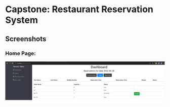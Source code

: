 # Capstone: Restaurant Reservation System

## Screenshots

### Home Page:

![Dashboard](screenshots/Dashboard.png)
